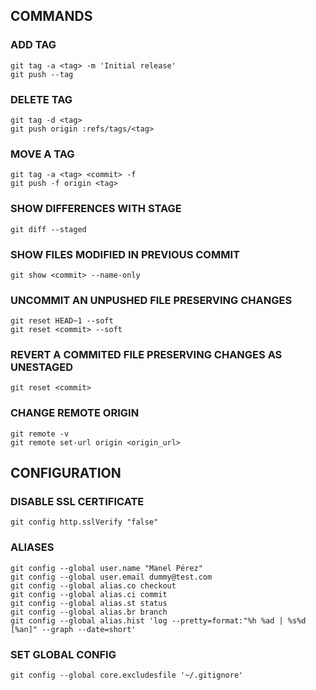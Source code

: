 ## COMMANDS

### ADD TAG
	git tag -a <tag> -m 'Initial release'
	git push --tag

### DELETE TAG
	git tag -d <tag>
	git push origin :refs/tags/<tag>

### MOVE A TAG
	git tag -a <tag> <commit> -f
	git push -f origin <tag>
	
### SHOW DIFFERENCES WITH STAGE
	git diff --staged

### SHOW FILES MODIFIED IN PREVIOUS COMMIT
	git show <commit> --name-only

### UNCOMMIT AN UNPUSHED FILE PRESERVING CHANGES
	git reset HEAD~1 --soft
	git reset <commit> --soft

### REVERT A COMMITED FILE PRESERVING CHANGES AS UNESTAGED
	git reset <commit>

### CHANGE REMOTE ORIGIN
	git remote -v
	git remote set-url origin <origin_url>

## CONFIGURATION

### DISABLE SSL CERTIFICATE
	git config http.sslVerify "false"

### ALIASES
	git config --global user.name "Manel Pérez"
	git config --global user.email dummy@test.com
	git config --global alias.co checkout
	git config --global alias.ci commit
	git config --global alias.st status
	git config --global alias.br branch
	git config --global alias.hist 'log --pretty=format:"%h %ad | %s%d [%an]" --graph --date=short'
	
### SET GLOBAL CONFIG
	git config --global core.excludesfile '~/.gitignore'
